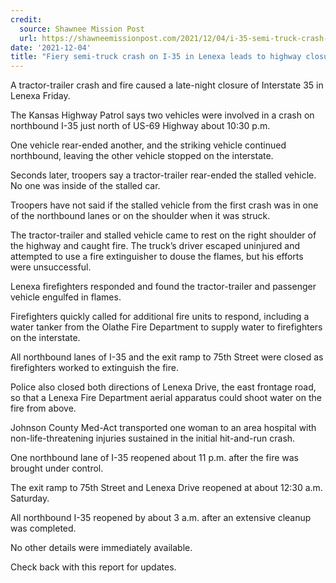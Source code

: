 ```yaml
---
credit:
  source: Shawnee Mission Post
  url: https://shawneemissionpost.com/2021/12/04/i-35-semi-truck-crash-fire-137470/
date: '2021-12-04'
title: "Fiery semi-truck crash on I-35 in Lenexa leads to highway closure Friday night"
---
```

A tractor-trailer crash and fire caused a late-night closure of Interstate 35 in Lenexa Friday.

The Kansas Highway Patrol says two vehicles were involved in a crash on northbound I-35 just north of US-69 Highway about 10:30 p.m.

One vehicle rear-ended another, and the striking vehicle continued northbound, leaving the other vehicle stopped on the interstate.

Seconds later, troopers say a tractor-trailer rear-ended the stalled vehicle. No one was inside of the stalled car.

Troopers have not said if the stalled vehicle from the first crash was in one of the northbound lanes or on the shoulder when it was struck.

The tractor-trailer and stalled vehicle came to rest on the right shoulder of the highway and caught fire. The truck’s driver escaped uninjured and attempted to use a fire extinguisher to douse the flames, but his efforts were unsuccessful.

Lenexa firefighters responded and found the tractor-trailer and passenger vehicle engulfed in flames.

Firefighters quickly called for additional fire units to respond, including a water tanker from the Olathe Fire Department to supply water to firefighters on the interstate.

All northbound lanes of I-35 and the exit ramp to 75th Street were closed as firefighters worked to extinguish the fire.

Police also closed both directions of Lenexa Drive, the east frontage road, so that a Lenexa Fire Department aerial apparatus could shoot water on the fire from above.

Johnson County Med-Act transported one woman to an area hospital with non-life-threatening injuries sustained in the initial hit-and-run crash.

One northbound lane of I-35 reopened about 11 p.m. after the fire was brought under control.

The exit ramp to 75th Street and Lenexa Drive reopened at about 12:30 a.m. Saturday.

All northbound I-35 reopened by about 3 a.m. after an extensive cleanup was completed.

No other details were immediately available.

Check back with this report for updates.
